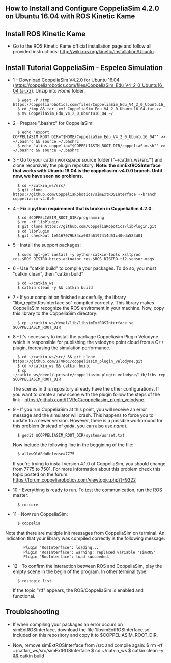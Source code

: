 ## How to Install and Configure CoppeliaSim 4.2.0 on Ubuntu 16.04 with ROS Kinetic Kame

Install ROS Kinetic Kame
------

   * Go to the ROS Kinetic Kame official installation page and follow all provided instructions: http://wiki.ros.org/kinetic/Installation/Ubuntu .


Install Tutorial CoppeliaSim - Espeleo Simulation
------
- 1 - Download CoppeliaSim V4.2.0 for Ubuntu 16.04 (https://coppeliarobotics.com/files/CoppeliaSim_Edu_V4_2_0_Ubuntu16_04.tar.xz). Unzip into *Home* folder.
		
		$ wget -P /tmp https://coppeliarobotics.com/files/CoppeliaSim_Edu_V4_2_0_Ubuntu16_04.tar.xz
		$ cd /tmp && tar -xvf CoppeliaSim_Edu_V4_2_0_Ubuntu16_04.tar.xz
		$ mv CoppeliaSim_Edu_V4_2_0_Ubuntu16_04 ~/

- 2 - Prepare ".bashrc" for CoppeliaSim:

		$ echo 'export COPPELIASIM_ROOT_DIR="$HOME/CoppeliaSim_Edu_V4_2_0_Ubuntu16_04"' >> ~/.bashrc && source ~/.bashrc
		$ echo 'alias coppelia="$COPPELIASIM_ROOT_DIR/coppeliaSim.sh"' >> ~/.bashrc && source ~/.bashrc

- 3 - Go to your catkin workspace source folder ("~/catkin_ws/src/") and clone recursively the plugin repository. **Note: the simExtROSInterface that works with Ubuntu 16.04 is the coppeliasim-v4.0.0 branch. Until now, we have seen no problems.**

		$ cd ~/catkin_ws/src/
		$ git clone https://github.com/CoppeliaRobotics/simExtROSInterface --branch coppeliasim-v4.0.0
		
- 4 - **Fix a python requirement that is broken in CoppeliaSim 4.2.0**:

		$ cd $COPPELIASIM_ROOT_DIR/programming
		$ rm -rf libPlugin
		$ git clone https://github.com/CoppeliaRobotics/libPlugin.git
		$ cd libPlugin
		$ git checkout 1e5167079b84ca002a6197414d51c40eda583d01
		
- 5 - Install the support packages:

		$ sudo apt-get install -y python-catkin-tools xsltproc ros-$ROS_DISTRO-brics-actuator ros-$ROS_DISTRO-tf2-sensor-msgs		

- 6 - Use "catkin build" to compile your packages. To do so, you must "catkin clean", then "catkin build"

		$ cd ~/catkin_ws
		$ catkin clean -y && catkin build

- 7 - If your compilation finished succesfully, the library "libv_repExtRosInterface.so" compiled correctly. 
	This library makes CoppeliaSim recognize the ROS enviroment in your machine. Now, copy this library to the CoppeliaSim directory:
	
		$ cp ~/catkin_ws/devel/lib/libsimExtROSInterface.so $COPPELIASIM_ROOT_DIR
		
- 8 - It's necessary to install the package Coppeliasim Plugin Velodyne which is responsible for publishing the velodyne point cloud from a C++ plugin, increasing the simulation performance.
		
		$ cd ~/catkin_ws/src/ && git clone https://github.com/ITVRoC/coppeliasim_plugin_velodyne.git
		$ cd ~/catkin_ws && catkin build
		$ cp ~/catkin_ws/devel/.private/coppeliasim_plugin_velodyne/lib/libv_repExtRosVelodyne.so $COPPELIASIM_ROOT_DIR

	The scenes in this repository already have the other configurations.
	If you want to create a new scene with the plugin follow the steps of the link - https://github.com/ITVRoC/coppeliasim_plugin_velodyne.

- 9 - If you run CoppeliaSim at this point, you will receive an error message and the simulator will crash. This happens to force you to update to a newer version. However, there is a possible workaround for this problem (instead of *gedit*, you can also use *nano*). 

		$ gedit $COPPELIASIM_ROOT_DIR/system/usrset.txt

    Now include the following line in the beggining of the file:

		$ allowOldEduRelease=7775

    If you're trying to install version 4.1.0 of CoppeliaSim, you should change from 7775 to 7501. For more information about this problem check this topic posted on the forum: https://forum.coppeliarobotics.com/viewtopic.php?t=9322

- 10 - Everything is ready to run. To test the communication, run the ROS master:

		$ roscore

- 11 - Now run CoppeliaSim:

		$ coppelia
		
Note that there are multiple init messages from CoppeliaSim on terminal. An indication that your library was compiled correctly is the following message:

```
		Plugin 'RosInterface': loading...
		Plugin 'RosInterface': warning: replaced variable 'simROS'
		Plugin 'RosInterface': load succeeded.
```


- 12 - To confirm the interaction between ROS and CoppeliaSim, play the empty scene in the begin of the program. In other terminal type:

		$ rostopic list
		
	If the topic "/tf" appears, the ROS/CoppeliaSim is enabled and functional.

Troubleshooting
------
* If when compiling your packages an error occurs on simExtROSInterface, download the file 'libsimExtROSInterface.so' included on this repository and copy it to $COPPELIASIM_ROOT_DIR. 

* Now, remove simExtROSInterface from /src and compile again:
		$ rm -rf ~/catkin_ws/src/simExtROSInterface
		$ cd ~/catkin_ws
		$ catkin clean -y && catkin build
